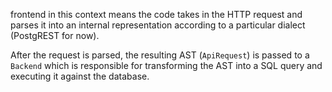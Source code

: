 frontend in this context means the code takes in the HTTP request and parses it into an internal representation according to a particular dialect (PostgREST for now).

After the request is parsed, the resulting AST (`ApiRequest`) is passed to a `Backend` which is responsible for transforming the AST into a SQL query and executing it against the database.